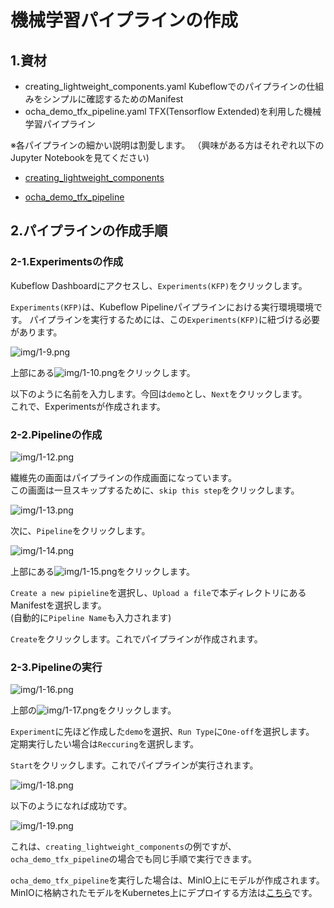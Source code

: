 # 機械学習パイプラインの作成

## 1.資材

* creating_lightweight_components.yaml
    Kubeflowでのパイプラインの仕組みをシンプルに確認するためのManifest
* ocha_demo_tfx_pipeline.yaml
    TFX(Tensorflow Extended)を利用した機械学習パイプライン

※各パイプラインの細かい説明は割愛します。
（興味がある方はそれぞれ以下のJupyter Notebookを見てください)

* [creating_lightweight_components](../Jupyter_Notebook/creating_lightweight_components.ipynb)

* [ocha_demo_tfx_pipeline](../Jupyter_Notebook/ocha_demo_tfx_pipeline.ipynb)

## 2.パイプラインの作成手順

### 2-1.Experimentsの作成

Kubeflow Dashboardにアクセスし、`Experiments(KFP)`をクリックします。  

`Experiments(KFP)`は、Kubeflow Pipelineパイプラインにおける実行環境環境です。
パイプラインを実行するためには、この`Experiments(KFP)`に紐づける必要があります。  

![img/1-9.png](../img/1-9.png)

上部にある![img/1-10.png](../img/1-10.png)をクリックします。  

以下のように名前を入力します。今回は`demo`とし、`Next`をクリックします。  
これで、Experimentsが作成されます。  

### 2-2.Pipelineの作成

![img/1-12.png](../img/1-12.png)

繊維先の画面はパイプラインの作成画面になっています。  
この画面は一旦スキップするために、`skip this step`をクリックします。  

![img/1-13.png](../img/1-13.png)

次に、`Pipeline`をクリックします。

![img/1-14.png](../img/1-14.png)

上部にある![img/1-15.png](../img/1-15.png)をクリックします。

`Create a new pipieline`を選択し、`Upload a file`で本ディレクトリにあるManifestを選択します。  
(自動的に`Pipeline Name`も入力されます)

`Create`をクリックします。これでパイプラインが作成されます。

### 2-3.Pipelineの実行

![img/1-16.png](../img/1-16.png)

上部の![img/1-17.png](../img/1-17.png)をクリックします。  

`Experiment`に先ほど作成した`demo`を選択、`Run Type`に`One-off`を選択します。  
定期実行したい場合は`Reccuring`を選択します。  

`Start`をクリックします。これでパイプラインが実行されます。  

![img/1-18.png](../img/1-18.png)

以下のようになれば成功です。

![img/1-19.png](../img/1-19.png)

これは、`creating_lightweight_components`の例ですが、`ocha_demo_tfx_pipeline`の場合でも同じ手順で実行できます。  

`ocha_demo_tfx_pipeline`を実行した場合は、MinIO上にモデルが作成されます。  
MinIOに格納されたモデルをKubernetes上にデプロイする方法は[こちら](../deploy_model/README)です。  